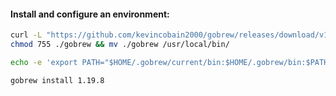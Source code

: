 #### Install and configure an environment:
```bash
curl -L "https://github.com/kevincobain2000/gobrew/releases/download/v1.8.1/gobrew-linux-amd64" -o gobrew && \
chmod 755 ./gobrew && mv ./gobrew /usr/local/bin/
```
```bash
echo -e 'export PATH="$HOME/.gobrew/current/bin:$HOME/.gobrew/bin:$PATH"\nexport GOROOT="$HOME/.gobrew/current/go"' >> ~/.bashrc
```
```bash
gobrew install 1.19.8
```
